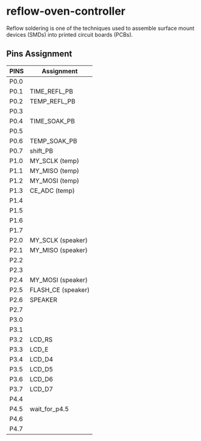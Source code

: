 # reflow-oven-controller
Reflow  soldering  is  one  of  the  techniques  used  to  assemble  surface  mount  devices  (SMDs)  into  printed circuit boards (PCBs).

Pins Assignment
-------------------

| PINS          |   Assignment  |
| ------------- | ------------- |
| P0.0          |               |
| P0.1          |TIME_REFL_PB   |
| P0.2          |TEMP_REFL_PB   |
| P0.3          |               |
| P0.4          |TIME_SOAK_PB   |
| P0.5          |               |
| P0.6          |TEMP_SOAK_PB   |
| P0.7          |shift_PB       |
| P1.0          |MY_SCLK (temp) |
| P1.1          |MY_MISO (temp) |
| P1.2          |MY_MOSI (temp) |
| P1.3          |CE_ADC (temp)  |
| P1.4          |               |
| P1.5          |               |
| P1.6          |               |
| P1.7          |               |
| P2.0          |MY_SCLK (speaker) |
| P2.1          |MY_MISO (speaker) |
| P2.2          |               |
| P2.3          |               |
| P2.4          |MY_MOSI (speaker) |
| P2.5          |FLASH_CE (speaker) |
| P2.6          |SPEAKER        |
| P2.7          |               |
| P3.0          |               |
| P3.1          |               |
| P3.2          |LCD_RS         |
| P3.3          |LCD_E          |
| P3.4          |LCD_D4         |
| P3.5          |LCD_D5         |
| P3.6          |LCD_D6         |
| P3.7          |LCD_D7         |
| P4.4          |               |
| P4.5          |wait_for_p4.5  |
| P4.6          |               |
| P4.7          |               |

